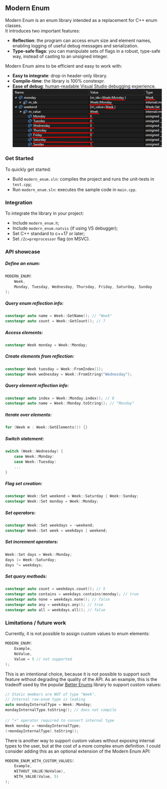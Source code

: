 ## Modern Enum
Modern Enum is an enum library intended as a replacement for C++ enum classes. </br>
It introduces two important features:
* **Reflection**: the program can access enum size and element names, enabling logging of useful debug messages and serialization.
* **Type-safe flags**: you can manipulate sets of flags in a robust, type-safe way, instead of casting to an unsigned integer.

Modern Enum aims to be efficient and easy to work with:
* **Easy to integrate**: drop-in header-only library.
* **Compile-time**: the library is 100% constexpr.
* **Ease of debug**: human-readable Visual Studio debugging experience.
![natvis](media/natvis.png)


### Get Started
To quickly get started:
* Build `modern_enum.sln`: compiles the project and runs the unit-tests in `test.cpp`;
* Run `modern_enum.sln`: executes the sample code in `main.cpp`.

### Integration
To integrate the library in your project:
* Include `modern_enum.h`;
* Include `modern_enum.natvis` (if using VS debugger);
* Set C++ standard to c++17 or later;
* Set `/Zc=preprocessor` flag (on MSVC).

### API showcase
##### Define an enum:
```c++
MODERN_ENUM(
    Week,
    Monday, Tuesday, Wednesday, Thursday, Friday, Saturday, Sunday
);
```
##### Query enum reflection info:
```c++
constexpr auto name = Week::GetName(); // "Week"
constexpr auto count = Week::GetCount(); // 7
```

##### Access elements:
```c++
constexpr Week monday = Week::Monday;
```

##### Create elements from reflection:
```c++
constexpr Week tuesday = Week::FromIndex(1);
constexpr Week wednesday = Week::FromString("Wednesday");
```

##### Query element reflection info:
```c++
constexpr auto index = Week::Monday.index(); // 0
constexpr auto name = Week::Monday.toString(); // "Monday"
```

##### Iterate over elements:
```c++
for (Week m : Week::GetElements()) {}
```

##### Switch statement:
```c++
switch (Week::Wednesday) {
    case Week::Monday: 
    case Week::Tuesday: 
    ...
}
```

##### Flag set creation:
```c++
constexpr Week::Set weekend = Week::Saturday | Week::Sunday;
constexpr Week::Set monday = Week::Monday;
```

##### Set operators:
```c++
constexpr Week::Set weekdays = ~weekend;
constexpr Week::Set week = weekdays | weekend;
```

##### Set increment operators:
```c++
Week::Set days = Week::Monday;
days |= Week::Saturday;
days ^= weekdays;
```

##### Set query methods:
```c++
constexpr auto count = weekdays.count(); // 5
constexpr auto contains = weekdays.contains(monday); // true
constexpr auto none = weekdays.none(); // false
constexpr auto any = weekdays.any(); // true
constexpr auto all = weekdays.all(); // false
```

### Limitations / future work
Currently, it is not possible to assign custom values to enum elements:
```c++
MODERN_ENUM(
    Example, 
    NoValue,
    Value = 5 // not supported
);
```
This is an intentional choice, because it is not possible to support such feature without degrading the quality of the API. 
As an example, this is the tradeoff used by the popular [Better Enums](https://github.com/aantron/better-enums) library to support custom values:
```c++
// Static members are NOT of type "Week". 
// Internal raw-enum type is leaking
auto mondayInternalType = Week::Monday; 
mondayInternalType.toString(); // does not compile

// "+" operator required to convert internal type
Week monday = +mondayInternalType;
(+mondayInternalType).toString();
``` 
There is another way to support custom values without exposing internal types to the user, but at the cost of a more complex enum definition. I could consider adding this as an optional extension of the Modern Enum API:
```c++
MODERN_ENUM_WITH_CUSTOM_VALUES(
    Example, 
    WITHOUT_VALUE(NoValue),
    WITH_VALUE(Value, 5)
);
```




